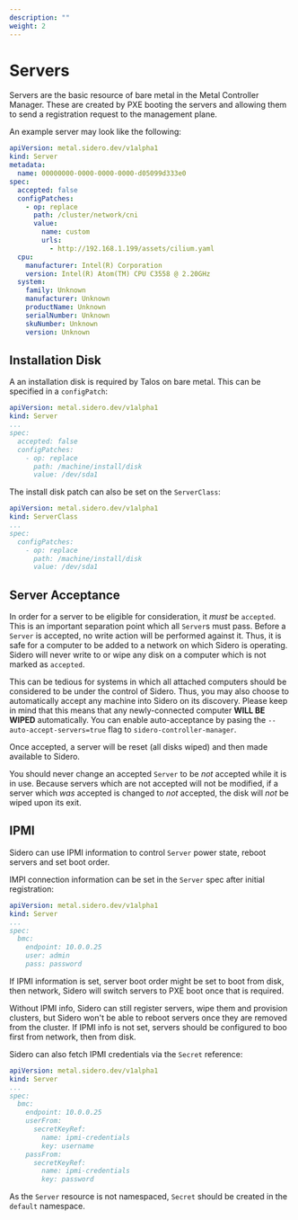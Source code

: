 ```yaml
---
description: ""
weight: 2
---
```


# Servers

Servers are the basic resource of bare metal in the Metal Controller Manager.
These are created by PXE booting the servers and allowing them to send a registration request to the management plane.

An example server may look like the following:

```yaml
apiVersion: metal.sidero.dev/v1alpha1
kind: Server
metadata:
  name: 00000000-0000-0000-0000-d05099d333e0
spec:
  accepted: false
  configPatches:
    - op: replace
      path: /cluster/network/cni
      value:
        name: custom
        urls:
          - http://192.168.1.199/assets/cilium.yaml
  cpu:
    manufacturer: Intel(R) Corporation
    version: Intel(R) Atom(TM) CPU C3558 @ 2.20GHz
  system:
    family: Unknown
    manufacturer: Unknown
    productName: Unknown
    serialNumber: Unknown
    skuNumber: Unknown
    version: Unknown
```

## Installation Disk

A an installation disk is required by Talos on bare metal.
This can be specified in a `configPatch`:

```yaml
apiVersion: metal.sidero.dev/v1alpha1
kind: Server
...
spec:
  accepted: false
  configPatches:
    - op: replace
      path: /machine/install/disk
      value: /dev/sda1
```

The install disk patch can also be set on the `ServerClass`:

```yaml
apiVersion: metal.sidero.dev/v1alpha1
kind: ServerClass
...
spec:
  configPatches:
    - op: replace
      path: /machine/install/disk
      value: /dev/sda1
```

## Server Acceptance

In order for a server to be eligible for consideration, it _must_ be `accepted`.
This is an important separation point which all `Server`s must pass.
Before a `Server` is accepted, no write action will be performed against it.
Thus, it is safe for a computer to be added to a network on which Sidero is operating.
Sidero will never write to or wipe any disk on a computer which is not marked as `accepted`.

This can be tedious for systems in which all attached computers should be considered to be under the control of Sidero.
Thus, you may also choose to automatically accept any machine into Sidero on its discovery.
Please keep in mind that this means that any newly-connected computer **WILL BE WIPED** automatically.
You can enable auto-acceptance by pasing the `--auto-accept-servers=true` flag to `sidero-controller-manager`.

Once accepted, a server will be reset (all disks wiped) and then made available to Sidero.

You should never change an accepted `Server` to be _not_ accepted while it is in use.
Because servers which are not accepted will not be modified, if a server which
_was_ accepted is changed to _not_ accepted, the disk will _not_ be wiped upon
its exit.

## IPMI

Sidero can use IPMI information to control `Server` power state, reboot servers and set boot order.

IMPI connection information can be set in the `Server` spec after initial registration:

```yaml
apiVersion: metal.sidero.dev/v1alpha1
kind: Server
...
spec:
  bmc:
    endpoint: 10.0.0.25
    user: admin
    pass: password
```

If IPMI information is set, server boot order might be set to boot from disk, then network, Sidero will switch servers
to PXE boot once that is required.

Without IPMI info, Sidero can still register servers, wipe them and provision clusters, but Sidero won't be able to
reboot servers once they are removed from the cluster. If IPMI info is not set, servers should be configured to boo first from network,
then from disk.

Sidero can also fetch IPMI credentials via the `Secret` reference:


```yaml
apiVersion: metal.sidero.dev/v1alpha1
kind: Server
...
spec:
  bmc:
    endpoint: 10.0.0.25
    userFrom:
      secretKeyRef:
        name: ipmi-credentials
        key: username
    passFrom:
      secretKeyRef:
        name: ipmi-credentials
        key: password
```

As the `Server` resource is not namespaced, `Secret` should be created in the `default` namespace.
